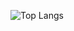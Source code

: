 ![Top Langs](https://github-readme-stats.vercel.app/api/top-langs/?username=devlukaszmichalak&langs_count=8&layout=compact)

